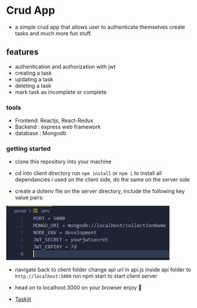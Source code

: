 # Crud App

- a simple crud app that allows user to authenticate themselves create tasks and much more fun stuff.

## features

- authentication and authorization with jwt
- creating a task
- updating a task
- deleting a task
- mark task as incomplete or complete

### tools

- Frontend: Reactjs, React-Redux
- Backend : express web framework
- database : Mongodb

### getting started

- clone this repository into your machine
- cd into client directory run `npm install` or `npm i` to install all dependancies i used on the client side, do the same on the server side

- create a dotenv file on the server directory, include the following key value pairs:

![.env](client/public/screenshot/dotenv.png)

- navigate back to client folder change api url in api.js inside api folder to ` http://localhost:5000` run npm start to start client server
- head on to localhost:3000 on your browser enjoy 🎉

- [Taskiit](https://taskiit.netlify.app)
